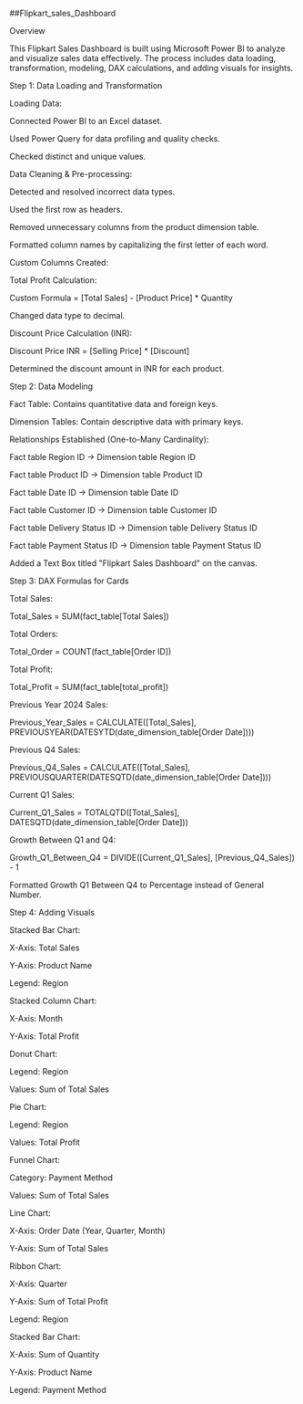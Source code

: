 ##Flipkart_sales_Dashboard

Overview

This Flipkart Sales Dashboard is built using Microsoft Power BI to analyze and visualize sales data effectively. The process includes data loading, transformation, modeling, DAX calculations, and adding visuals for insights.

Step 1: Data Loading and Transformation

Loading Data:

Connected Power BI to an Excel dataset.

Used Power Query for data profiling and quality checks.

Checked distinct and unique values.

Data Cleaning & Pre-processing:

Detected and resolved incorrect data types.

Used the first row as headers.

Removed unnecessary columns from the product dimension table.

Formatted column names by capitalizing the first letter of each word.

Custom Columns Created:

Total Profit Calculation:

Custom Formula = [Total Sales] - [Product Price] * Quantity

Changed data type to decimal.

Discount Price Calculation (INR):

Discount Price INR = [Selling Price] * [Discount]

Determined the discount amount in INR for each product.

Step 2: Data Modeling

Fact Table: Contains quantitative data and foreign keys.

Dimension Tables: Contain descriptive data with primary keys.

Relationships Established (One-to-Many Cardinality):

Fact table Region ID → Dimension table Region ID

Fact table Product ID → Dimension table Product ID

Fact table Date ID → Dimension table Date ID

Fact table Customer ID → Dimension table Customer ID

Fact table Delivery Status ID → Dimension table Delivery Status ID

Fact table Payment Status ID → Dimension table Payment Status ID

Added a Text Box titled "Flipkart Sales Dashboard" on the canvas.

Step 3: DAX Formulas for Cards

Total Sales:

Total_Sales = SUM(fact_table[Total Sales])

Total Orders:

Total_Order = COUNT(fact_table[Order ID])

Total Profit:

Total_Profit = SUM(fact_table[total_profit])

Previous Year 2024 Sales:

Previous_Year_Sales = CALCULATE([Total_Sales], PREVIOUSYEAR(DATESYTD(date_dimension_table[Order Date])))

Previous Q4 Sales:

Previous_Q4_Sales = CALCULATE([Total_Sales], PREVIOUSQUARTER(DATESQTD(date_dimension_table[Order Date])))

Current Q1 Sales:

Current_Q1_Sales = TOTALQTD([Total_Sales], DATESQTD(date_dimension_table[Order Date]))

Growth Between Q1 and Q4:

Growth_Q1_Between_Q4 = DIVIDE([Current_Q1_Sales], [Previous_Q4_Sales]) - 1

Formatted Growth Q1 Between Q4 to Percentage instead of General Number.

Step 4: Adding Visuals

Stacked Bar Chart:

X-Axis: Total Sales

Y-Axis: Product Name

Legend: Region

Stacked Column Chart:

X-Axis: Month

Y-Axis: Total Profit

Donut Chart:

Legend: Region

Values: Sum of Total Sales

Pie Chart:

Legend: Region

Values: Total Profit

Funnel Chart:

Category: Payment Method

Values: Sum of Total Sales

Line Chart:

X-Axis: Order Date (Year, Quarter, Month)

Y-Axis: Sum of Total Sales

Ribbon Chart:

X-Axis: Quarter

Y-Axis: Sum of Total Profit

Legend: Region

Stacked Bar Chart:

X-Axis: Sum of Quantity

Y-Axis: Product Name

Legend: Payment Method

